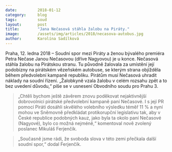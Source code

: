 ```yaml
---
date:         2018-01-12
category:     blog
tags:         soud
layout:       post
title:        "Jana Nečasová stáhla žalobu na Piráty."
image:        /assets/img/articles/2018/necasova-autobus.jpg
author:       Karolína Sadílková
---
```


Praha, 12. ledna 2018 – Soudní spor mezi Piráty a ženou bývalého premiéra Petra Nečase Janou Nečasovou (dříve Nagyovou) je u konce. Nečasová stáhla žalobu na Pirátskou stranu. Tu původně žalovala za umístění její podobizny na pirátském vězeňském autobuse, se kterým strana objížděla během předvolební kampaně republiku. Pirátům musí Nečasová uhradit náklady na soudní řízení. „Žalobkyně vzala žalobu v celém rozsahu zpět a to bez uvedení důvodu,“ píše se v usnesení Obvodního soudu pro Prahu 3.

> „Chtěli bychom ještě závěrem znovu poděkovat nejaktivnější dobrovolnici pirátské předvolební kampaně paní Nečasové. I s její PR pomocí Piráti dosáhli skvělého volebního výsledku téměř 11 % a nyní mohou ve Sněmovně předkládat protikorupční legislativu tak, aby v České republice podobných kauz, jako byla ta okolo paní Nečasové (Nagyové), bylo co možná nejméně,“ komentoval nově zvolený poslanec Mikuláš Ferjenčík.

> „Současně jsme rádi, že svoboda slova v této zemi přečkala další soudní spor,“ dodal Ferjenčík. 

